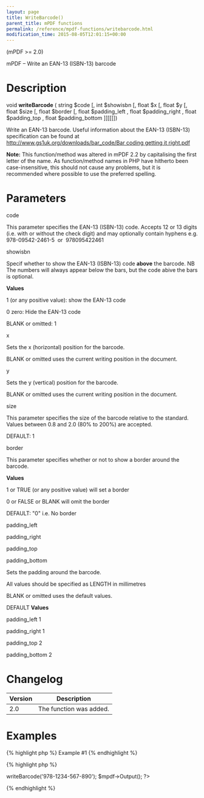 ```yaml
---
layout: page
title: WriteBarcode()
parent_title: mPDF functions
permalink: /reference/mpdf-functions/writebarcode.html
modification_time: 2015-08-05T12:01:15+00:00
---
```


<p>(mPDF &gt;= 2.0)</p>
<p>mPDF – Write an EAN-13 (ISBN-13) barcode</p>

# Description

<p class="manual_block">void <b>writeBarcode</b> ( string <span class="parameter">$code</span> [, int <span class="parameter">$showisbn</span> [, float <span class="parameter">$x</span> [, float <span class="parameter">$y</span> [, float <span class="parameter">$size</span> [, float <span class="parameter">$border</span> [, float <span class="parameter">$padding_left</span> , float <span class="parameter">$padding_right</span> , float <span class="parameter">$padding_top</span> , float <span class="parameter">$padding_bottom</span> ]]]]]])</p>
<p>Write an EAN-13 barcode. Useful information about the EAN-13 (ISBN-13) specification can be found at <a href="http://www.gs1uk.org/downloads/bar_code/Bar coding getting it right.pdf">http://www.gs1uk.org/downloads/bar_code/Bar coding getting it right.pdf</a></p>

<div class="alert alert-info" role="alert"><strong>Note:</strong> This function/method was altered in mPDF 2.2 by capitalising the first letter of the name. As function/method names in PHP have hitherto been case-insensitive, this should not cause any problems, but it is recommended where possible to use the preferred spelling.</div>

# Parameters

<p class="manual_param_dt"><span class="parameter">code</span></p>
<p class="manual_param_dd">This parameter specifies the EAN-13 (ISBN-13) code. Accepts 12 or 13 digits (i.e. with or without the check digit) and may optionally contain hyphens e.g. 978-09542-2461-5&nbsp; or&nbsp; 978095422461</p>
<p class="manual_param_dt"><span class="parameter">showisbn</span></p>
<p class="manual_param_dd">Specif whether to show the EAN-13 (ISBN-13) code <b>above</b> the barcode. NB The numbers will always appear below the bars, but the code abive the bars is optional.</p>
<p class="manual_param_dd"><b>Values</b>

1 (or any positive value): show the EAN-13 code

0 zero: Hide the EAN-13 code

<span class="smallblock">BLANK</span> or omitted: 1</p>
<p class="manual_param_dt"><span class="parameter">x</span></p>
<p class="manual_param_dd">Sets the <span class="parameter">x</span> (horizontal) position for the barcode.

<span class="smallblock">BLANK</span>&nbsp;or omitted uses the current writing position in the document.</p>
<p><span class="parameter">y</span></p>
<p class="manual_param_dd">Sets the <span class="parameter">y</span> (vertical) position for the barcode.

<span class="smallblock">BLANK</span>&nbsp;or omitted uses the current writing position in the document.</p>
<p class="manual_param_dt"><span class="parameter">size</span></p>
<p class="manual_param_dd">This parameter specifies the size of the barcode relative to the standard. Values between 0.8 and 2.0 (80% to 200%) are accepted.

<span class="smallblock">DEFAULT</span>: 1</p>
<p class="manual_param_dt"><span class="parameter">border</span></p>
<p class="manual_param_dd">This parameter specifies whether or not to show a border around the barcode.</p>
<p class="manual_param_dd"><b>Values</b>

1 or <span class="smallblock">TRUE</span> (or any positive value) will set a border

0 or <span class="smallblock">FALSE</span> or <span class="smallblock">BLANK</span> will omit the border

<span class="smallblock">DEFAULT</span>: "0" i.e. No border</p>
<p class="manual_param_dt"><span class="parameter">padding_left</span>

<span class="parameter">padding</span><span class="parameter">_right</span>

<span class="parameter">padding</span><span class="parameter">_top</span>

<span class="parameter">padding</span><span class="parameter">_bottom</span><span class="parameter">

</span></p>
<p class="manual_param_dd">Sets the padding around the barcode.

All values should be specified as <span class="smallblock">LENGTH</span> in millimetres

<span class="smallblock">BLANK</span>&nbsp;or omitted uses the default values.</p>
<p class="manual_param_dd"><span class="smallblock">DEFAULT</span> <b>Values</b>

<span class="parameter">padding</span><span class="parameter">_left</span> 1

<span class="parameter">padding</span><span class="parameter">_right</span> 1

<span class="parameter">padding</span><span class="parameter">_top</span> 2

<span class="parameter">padding</span><span class="parameter">_bottom</span> 2</p>

# Changelog

<table class="table"> <thead>
<tr> <th>Version</th><th>Description</th> </tr>
</thead> <tbody>
<tr>
<td>2.0</td>
<td>The function was added.</td>
</tr>
</tbody> </table>

# Examples

{% highlight php %}
Example #1
{% endhighlight %}

{% highlight php %}
<?php

<?php

$mpdf=new mPDF();

$mpdf->writeBarcode('978-1234-567-890'); 

$mpdf->Output();

?>
{% endhighlight %}

